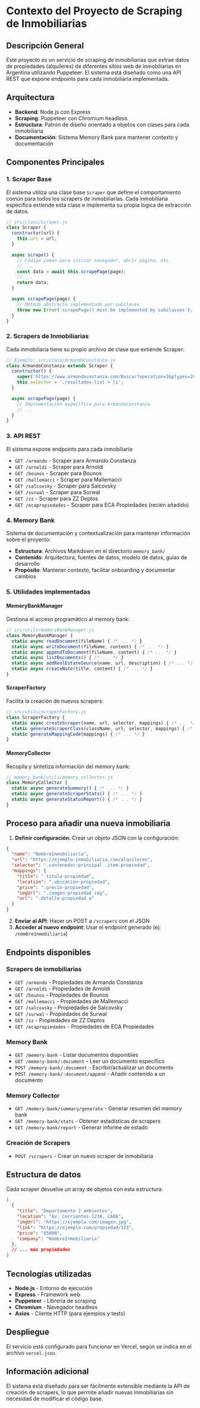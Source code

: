 # Contexto del Proyecto de Scraping de Inmobiliarias

## Descripción General

Este proyecto es un servicio de scraping de inmobiliarias que extrae datos de propiedades (alquileres) de diferentes sitios web de inmobiliarias en Argentina utilizando Puppeteer. El sistema está diseñado como una API REST que expone endpoints para cada inmobiliaria implementada.

## Arquitectura

- **Backend**: Node.js con Express
- **Scraping**: Puppeteer con Chromium headless
- **Estructura**: Patrón de diseño orientado a objetos con clases para cada inmobiliaria
- **Documentación**: Sistema Memory Bank para mantener contexto y documentación

## Componentes Principales

### 1. Scraper Base

El sistema utiliza una clase base `Scraper` que define el comportamiento común para todos los scrapers de inmobiliarias. Cada inmobiliaria específica extiende esta clase e implementa su propia lógica de extracción de datos.

```javascript
// src/class/Scraper.js
class Scraper {
  constructor(url) {
    this.url = url;
  }

  async scrape() {
    // Código común para iniciar navegador, abrir página, etc.
    // ...
    const data = await this.scrapePage(page);
    // ...
    return data;
  }

  async scrapePage(page) {
    // Método abstracto implementado por subclases
    throw new Error('scrapePage() must be implemented by subclasses');
  }
}
```

### 2. Scrapers de Inmobiliarias

Cada inmobiliaria tiene su propio archivo de clase que extiende Scraper:

```javascript
// Ejemplo: src/class/ArmandoConstanza.js
class ArmandoConstanza extends Scraper {
  constructor() {
    super('https://www.armandocostanza.com/Buscar?operation=2&ptypes=2&locations=30446&o=2,2&1=1');
    this.selector = '.resultados-list > li';
  }

  async scrapePage(page) {
    // Implementación específica para ArmandoConstanza
    // ...
  }
}
```

### 3. API REST

El sistema expone endpoints para cada inmobiliaria:

- `GET /armando` - Scraper para Armando Constanza
- `GET /arnoldi` - Scraper para Arnoldi
- `GET /bounos` - Scraper para Bounos
- `GET /mallemacci` - Scraper para Mallemacci
- `GET /salcovsky` - Scraper para Salcovsky
- `GET /surwal` - Scraper para Surwal
- `GET /zz` - Scraper para ZZ Deptos
- `GET /ecapropiedades` - Scraper para ECA Propiedades (recién añadido)

### 4. Memory Bank

Sistema de documentación y contextualización para mantener información sobre el proyecto:

- **Estructura**: Archivos Markdown en el directorio `memory_bank/`
- **Contenido**: Arquitectura, fuentes de datos, modelo de datos, guías de desarrollo
- **Propósito**: Mantener contexto, facilitar onboarding y documentar cambios

### 5. Utilidades implementadas

#### MemoryBankManager

Gestiona el acceso programático al memory bank:

```javascript
// src/utils/memoryBankManager.js
class MemoryBankManager {
  static async readDocument(fileName) { /* ... */ }
  static async writeDocument(fileName, content) { /* ... */ }
  static async appendToDocument(fileName, content) { /* ... */ }
  static async listDocuments() { /* ... */ }
  static async addRealEstateSource(name, url, description) { /* ... */ }
  static async createNote(title, content) { /* ... */ }
}
```

#### ScraperFactory

Facilita la creación de nuevos scrapers:

```javascript
// src/utils/scraperFactory.js
class ScraperFactory {
  static async createScraper(name, url, selector, mappings) { /* ... */ }
  static generateScraperClass(className, url, selector, mappings) { /* ... */ }
  static generateMappingCode(mappings) { /* ... */ }
}
```

#### MemoryCollector

Recopila y sintetiza información del memory bank:

```javascript
// memory_bank/utils/memory_collector.js
class MemoryCollector {
  static async generateSummary() { /* ... */ }
  static async generateScraperStats() { /* ... */ }
  static async generateStatusReport() { /* ... */ }
}
```

## Proceso para añadir una nueva inmobiliaria

1. **Definir configuración**: Crear un objeto JSON con la configuración:

```json
{
  "name": "NombreInmobiliaria",
  "url": "https://ejemplo-inmobiliaria.com/alquileres",
  "selector": ".contenedor-principal .item-propiedad",
  "mappings": {
    "title": ".titulo-propiedad",
    "location": ".ubicacion-propiedad",
    "price": ".precio-propiedad",
    "imgUrl": ".imagen-propiedad img",
    "url": ".detalle-propiedad a"
  }
}
```

2. **Enviar al API**: Hacer un POST a `/scrapers` con el JSON
3. **Acceder al nuevo endpoint**: Usar el endpoint generado (ej: `/nombreinmobiliaria`)

## Endpoints disponibles

### Scrapers de inmobiliarias
- `GET /armando` - Propiedades de Armando Constanza
- `GET /arnoldi` - Propiedades de Arnoldi
- `GET /bounos` - Propiedades de Bounos
- `GET /mallemacci` - Propiedades de Mallemacci
- `GET /salcovsky` - Propiedades de Salcovsky
- `GET /surwal` - Propiedades de Surwal
- `GET /zz` - Propiedades de ZZ Deptos
- `GET /ecapropiedades` - Propiedades de ECA Propiedades

### Memory Bank
- `GET /memory-bank` - Listar documentos disponibles
- `GET /memory-bank/:document` - Leer un documento específico
- `POST /memory-bank/:document` - Escribir/actualizar un documento
- `POST /memory-bank/:document/append` - Añadir contenido a un documento

### Memory Collector
- `GET /memory-bank/summary/generate` - Generar resumen del memory bank
- `GET /memory-bank/stats` - Obtener estadísticas de scrapers
- `GET /memory-bank/report` - Generar informe de estado

### Creación de Scrapers
- `POST /scrapers` - Crear un nuevo scraper de inmobiliaria

## Estructura de datos

Cada scraper devuelve un array de objetos con esta estructura:

```json
[
  {
    "title": "Departamento 2 ambientes",
    "location": "Av. Corrientes 1234, CABA",
    "imgUrl": "https://ejemplo.com/imagen.jpg",
    "link": "https://ejemplo.com/propiedad/123",
    "price": "85000",
    "company": "NombreInmobiliaria"
  },
  // ... más propiedades
]
```

## Tecnologías utilizadas

- **Node.js** - Entorno de ejecución
- **Express** - Framework web
- **Puppeteer** - Librería de scraping
- **Chromium** - Navegador headless
- **Axios** - Cliente HTTP (para ejemplos y tests)

## Despliegue 

El servicio está configurado para funcionar en Vercel, según se indica en el archivo `vercel.json`.

## Información adicional

El sistema está diseñado para ser fácilmente extensible mediante la API de creación de scrapers, lo que permite añadir nuevas inmobiliarias sin necesidad de modificar el código base. 